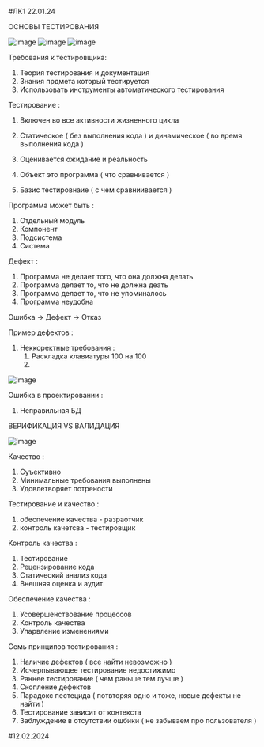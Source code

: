 #ЛК1 22.01.24

ОСНОВЫ ТЕСТИРОВАНИЯ 

![image](https://github.com/DanAndy/6_semt/assets/113089418/8cf150f2-597b-43bc-ba0c-98c1c44fb23a)
![image](https://github.com/DanAndy/6_semt/assets/113089418/a51c0ae6-25e5-4d78-b8cc-5cbc11b006b1)
![image](https://github.com/DanAndy/6_semt/assets/113089418/4dfd753f-307a-4b0a-b1b8-b9c5e54e78ba)

Требования к тестировщика: 
  1) Теория тестирования и документация
  2) Знания прдмета который тестируется
  3) Использовать инструменты автоматического тестирования

Тестирование : 
  1) Включен во все активности жизненного цикла
  2) Статическое ( без выполнения кода ) и динамическое ( во время выполнения кода )
  3) Оценивается ожидание и реальность

1) Объект это программа ( что сравнивается ) 
2) Базис тестировнаие ( с чем сравниивается )

Программа может быть : 
  1) Отдельный модуль
  2) Компонент
  3) Подсистема
  4) Система 

Дефект : 
  1) Программа не делает того, что она должна делать
  2) Программа делает то, что не должна деать
  3) Программа делает то, что не упоминалось
  4) Программа неудобна

Ошибка -> Дефект -> Отказ

Пример дефектов : 
  1) Неккоректные требования :
       1) Раскладка клавиатуры 100 на 100
       2) 
![image](https://github.com/DanAndy/6_semt/assets/113089418/504e572e-4674-4cab-a0c0-4f69fbea8c3f)

Ошибка в проектировании :
  1) Неправильная БД

ВЕРИФИКАЦИЯ VS ВАЛИДАЦИЯ 

![image](https://github.com/DanAndy/6_semt/assets/113089418/07d5d5bf-8143-43aa-9608-bc34cb1f2cfb)

Качество : 
  1) Суъективно
  2) Минимальные требования выполнены
  3) Удовлетворяет потрености

Тестирование и качество : 
  1) обеспечение качества - разраотчик
  2) контроль качетсва - тестировщик

Контроль качества : 
  1) Тестирование
  2) Рецензирование кода
  3) Статический анализ кода
  4) Внешняя оценка и аудит

Обеспечение качества : 
  1) Усовершенствование процессов 
  2) Контроль качества
  3) Упарвление изменениями

Семь принципов тестирования : 
  1) Наличие дефектов ( все найти невозможно )
  2) Исчерпывающее тестирование недостижимо
  3) Раннее тестирование ( чем раньше тем лучше )
  4) Скопление дефектов 
  5) Парадокс пестецида ( потвторяя одно и тоже, новые дефекты не найти )
  6) Тестирование зависит от контекста
  7) Заблуждение в отсутствии ошбики ( не забываем про пользователя )


#12.02.2024



